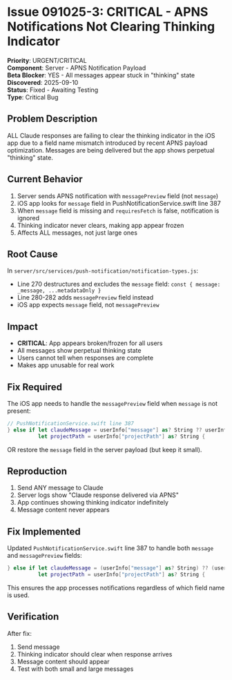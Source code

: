 # Issue 091025-3: CRITICAL - APNS Notifications Not Clearing Thinking Indicator

**Priority**: URGENT/CRITICAL  
**Component**: Server - APNS Notification Payload  
**Beta Blocker**: YES - All messages appear stuck in "thinking" state  
**Discovered**: 2025-09-10  
**Status**: Fixed - Awaiting Testing  
**Type**: Critical Bug  

## Problem Description

ALL Claude responses are failing to clear the thinking indicator in the iOS app due to a field name mismatch introduced by recent APNS payload optimization. Messages are being delivered but the app shows perpetual "thinking" state.

## Current Behavior

1. Server sends APNS notification with `messagePreview` field (not `message`)
2. iOS app looks for `message` field in PushNotificationService.swift line 387
3. When `message` field is missing and `requiresFetch` is false, notification is ignored
4. Thinking indicator never clears, making app appear frozen
5. Affects ALL messages, not just large ones

## Root Cause

In `server/src/services/push-notification/notification-types.js`:
- Line 270 destructures and excludes the `message` field: `const { message: _message, ...metadataOnly }`
- Line 280-282 adds `messagePreview` field instead
- iOS app expects `message` field, not `messagePreview`

## Impact

- **CRITICAL**: App appears broken/frozen for all users
- All messages show perpetual thinking state
- Users cannot tell when responses are complete
- Makes app unusable for real work

## Fix Required

The iOS app needs to handle the `messagePreview` field when `message` is not present:

```swift
// PushNotificationService.swift line 387
} else if let claudeMessage = userInfo["message"] as? String ?? userInfo["messagePreview"] as? String,
          let projectPath = userInfo["projectPath"] as? String {
```

OR restore the `message` field in the server payload (but keep it small).

## Reproduction

1. Send ANY message to Claude
2. Server logs show "Claude response delivered via APNS"
3. App continues showing thinking indicator indefinitely
4. Message content never appears

## Fix Implemented

Updated `PushNotificationService.swift` line 387 to handle both `message` and `messagePreview` fields:
```swift
} else if let claudeMessage = (userInfo["message"] as? String) ?? (userInfo["messagePreview"] as? String),
          let projectPath = userInfo["projectPath"] as? String {
```

This ensures the app processes notifications regardless of which field name is used.

## Verification

After fix:
1. Send message
2. Thinking indicator should clear when response arrives
3. Message content should appear
4. Test with both small and large messages